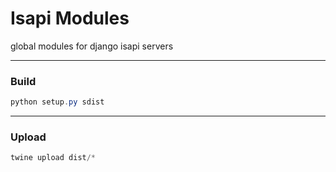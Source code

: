# Isapi Modules #

global modules for django isapi servers

---
### Build

```powershell
python setup.py sdist
```

---
### Upload

```powershell
twine upload dist/*
```